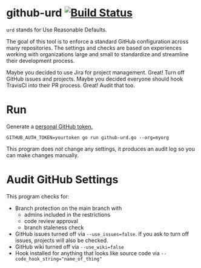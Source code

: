 # github-urd [![Build Status](https://travis-ci.org/cgeisser/github-urd.svg?branch=master)](https://travis-ci.org/cgeisser/github-urd)

`urd` stands for Use Reasonable Defaults.

The goal of this tool is to enforce a standard GitHub configuration across many repositories.
The settings and checks are based on experiences working with organizations large and small to
standardize and streamline their development process.

Maybe you decided to use Jira for project management. Great! Turn off GitHub issues and projects.
Maybe you decided everyone should hook TravisCI into their PR process. Great! Audit that too.

# Run
Generate a [personal GitHub token.](https://github.com/settings/tokens)

```
GITHUB_AUTH_TOKEN=yourtoken go run github-urd.go --org=myorg
```

This program does *not* change any settings, it produces an audit log so you can
make changes manually.

# Audit GitHub Settings

This program checks for:

- Branch protection on the main branch with
  - admins included in the restrictions
  - code review approval
  - branch staleness check
- GitHub issues turned off via `--use_issues=false`. If you ask to turn off issues, projects will also be checked.
- GitHub wiki turned off via `--use_wiki=false`
- Hook installed for anything that looks like source code via `--code_hook_string="name_of_thing"`
